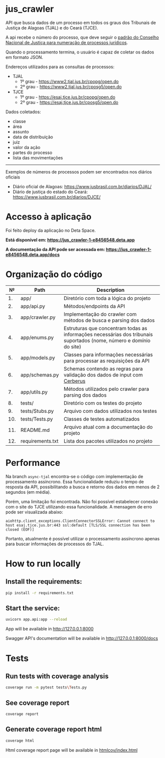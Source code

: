 # jus_crawler

API que busca dados de um processo em todos os graus dos Tribunais de Justiça de Alagoas (TJAL) e do Ceará (TJCE).

A api recebe o número do processo, que deve seguir
o [padrão do Conselho Nacional de Justiça para numeração de processos jurídicos](https://www.cnj.jus.br/programas-e-acoes/numeracao-unica/).

Quando o processamento termina, o usuário é capaz de coletar os dados em formato JSON.

Endereços utilizados para as consultas de processos:

* TJAL
    * 1º grau - https://www2.tjal.jus.br/cpopg/open.do
    * 2º grau - https://www2.tjal.jus.br/cposg5/open.do
* TJCE
    * 1º grau - https://esaj.tjce.jus.br/cpopg/open.do
    * 2º grau - https://esaj.tjce.jus.br/cposg5/open.do

Dados coletados:

* classe
* área
* assunto
* data de distribuição
* juiz
* valor da ação
* partes do processo
* lista das movimentações

---
Exemplos de números de processos podem ser encontrados nos diários oficiais

* Diário oficial de Alagoas: https://www.jusbrasil.com.br/diarios/DJAL/
* Diário de justiça do estado do Ceará: https://www.jusbrasil.com.br/diarios/DJCE/

# Accesso à aplicação

Foi feito deploy da aplicação no Deta Space. 

**Está disponível em: https://jus_crawler-1-e8456548.deta.app**

**A documentação da API pode ser acessada em: https://jus_crawler-1-e8456548.deta.app/docs**

# Organização do código

| №   | Path             | Description                                                                                                          |
|-----|------------------|----------------------------------------------------------------------------------------------------------------------|
| 1.  | app/             | Diretório com toda a lógica do projeto                                                                               |
| 2.  | app/api.py       | Métodos/endpoints da API                                                                                             |
| 3.  | app/crawler.py   | Implementação do crawler com métodos de busca e parsing dos dados                                                    |
| 4.  | app/enums.py     | Estruturas que concentram todas as informações necessárias dos tribunais suportados (nome, número e domínio do site) |
| 5.  | app/models.py    | Classes para informações necessárias para processar as requisições da API                                            |
| 6.  | app/schemas.py   | Schemas contendo as regras para validação dos dados de input com [Cerberus](https://docs.python-cerberus.org)        |
| 7.  | app/utils.py     | Métodos utilizados pelo crawler para parsing dos dados                                                               |
| 8.  | tests/           | Diretório com os testes do projeto                                                                                   |
| 9.  | tests/Stubs.py   | Arquivo com dados utilizados nos testes                                                                              |
| 10. | tests/Tests.py   | Classes de testes automatizados                                                                                      |
| 11. | README.md        | Arquivo atual com a documentação do projeto                                                                          |
| 12. | requirements.txt | Lista dos pacotes utilizados no projeto                                                                              |

# Performance

Na branch ```async-tjal``` encontra-se o código com implementação de processamento assíncrono. Essa funcionalidade
reduziu o tempo de resposta da API, possibilitando a busca e retorno dos dados em menos de 2 segundos (em média).

Porém, uma limitação foi encontrada. Não foi possível estabelecer conexão com o site do TJCE utilizando essa
funcionalidade. A mensagem de erro pode ser visualizada abaixo:

```
aiohttp.client_exceptions.ClientConnectorSSLError: Cannot connect to host esaj.tjce.jus.br:443 ssl:default [TLS/SSL connection has been closed (EOF)]
```

Portanto, atualmente é possível utilizar o processamento assíncrono apenas para buscar informações de processos do TJAL.

# How to run locally

## Install the requirements:

```bash
pip install -r requirements.txt
```

## Start the service:

```bash
uvicorn app.api:app --reload
```

App will be available in http://127.0.0.1:8000

Swagger API's documentation will be available in http://127.0.0.1:8000/docs

# Tests

## Run tests with coverage analysis

```bash
coverage run -m pytest tests\Tests.py
```

## See coverage report

```bash
coverage report
```

## Generate coverage report html

```bash
coverage html
```

Html coverage report page will be available
in [htmlcov/index.html](http://localhost:63342/jus_crawler/htmlcov/index.html)
